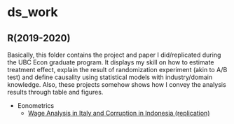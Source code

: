 # ds_work
## R(2019-2020) 
 Basically, this folder contains the project and paper I did/replicated during the UBC Econ graduate program. It displays my skill on how to estimate treatment effect, explain the result of randomization experiment (akin to  A/B test) and define causality using statistical models with industry/domain knowledge. Also, these projects somehow shows how I convey the analysis results through table and figures. 
 * Eonometrics
    + [Wage Analysis in Italy and Corruption in Indonesia (replication)](https://github.com/neofreex01/ds_portfolio/blob/main/R(2019-2020)/Econmetrics%20problem%20sets/Wage-analysis-and-labor-economics.md)
